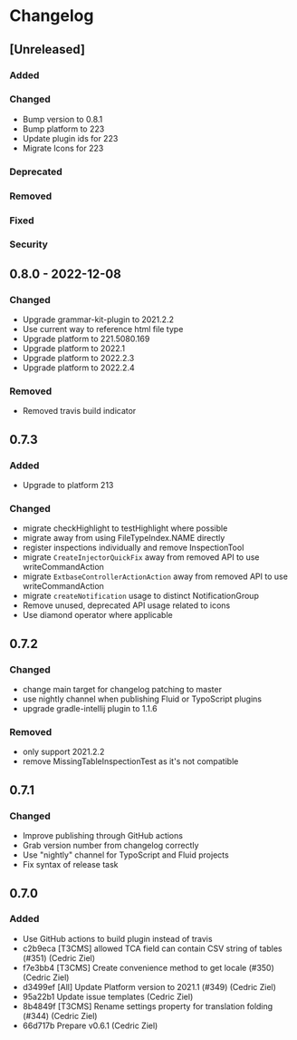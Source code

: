 # Changelog

## [Unreleased]

### Added

### Changed

- Bump version to 0.8.1
- Bump platform to 223
- Update plugin ids for 223
- Migrate Icons for 223

### Deprecated

### Removed

### Fixed

### Security

## 0.8.0 - 2022-12-08

### Changed
- Upgrade grammar-kit-plugin to 2021.2.2
- Use current way to reference html file type
- Upgrade platform to 221.5080.169
- Upgrade platform to 2022.1
- Upgrade platform to 2022.2.3
- Upgrade platform to 2022.2.4

### Removed
- Removed travis build indicator

## 0.7.3

### Added
- Upgrade to platform 213

### Changed
- migrate checkHighlight to testHighlight where possible
- migrate away from using FileTypeIndex.NAME directly
- register inspections individually and remove InspectionTool
- migrate `CreateInjectorQuickFix` away from removed API to use writeCommandAction
- migrate `ExtbaseControllerActionAction` away from removed API to use writeCommandAction
- migrate `createNotification` usage to distinct NotificationGroup
- Remove unused, deprecated API usage related to icons
- Use diamond operator where applicable

## 0.7.2

### Changed
- change main target for changelog patching to master
- use nightly channel when publishing Fluid or TypoScript plugins
- upgrade gradle-intellij plugin to 1.1.6

### Removed
- only support 2021.2.2
- remove MissingTableInspectionTest as it's not compatible

## 0.7.1

### Changed
- Improve publishing through GitHub actions
- Grab version number from changelog correctly
- Use "nightly" channel for TypoScript and Fluid projects
- Fix syntax of release task

## 0.7.0

### Added
- Use GitHub actions to build plugin instead of travis
- c2b9eca [T3CMS] allowed TCA field can contain CSV string of tables (#351) (Cedric Ziel)
- f7e3bb4 [T3CMS] Create convenience method to get locale (#350) (Cedric Ziel)
- d3499ef [All] Update Platform version to 2021.1 (#349) (Cedric Ziel)
- 95a22b1 Update issue templates (Cedric Ziel)
- 8b4849f [T3CMS] Rename settings property for translation folding (#344) (Cedric Ziel)
- 66d717b Prepare v0.6.1 (Cedric Ziel)
